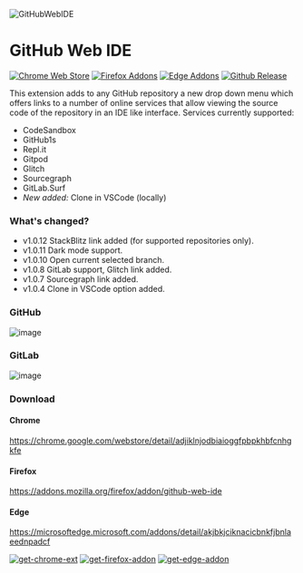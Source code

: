 ![GitHubWebIDE](https://raw.githubusercontent.com/zvizvi/GitHub-Web-IDE/master/src/img/logo.svg)
# GitHub Web IDE

[![Chrome Web Store](https://img.shields.io/chrome-web-store/v/adjiklnjodbiaioggfpbpkhbfcnhgkfe.svg)][chrome_link]
[![Firefox Addons](https://img.shields.io/amo/v/github-web-ide.svg)][firefox_link]
[![Edge Addons](https://img.shields.io/badge/dynamic/json?label=edge%20add-on&prefix=v&query=%24.version&url=https%3A%2F%2Fmicrosoftedge.microsoft.com%2Faddons%2Fgetproductdetailsbycrxid%2Fakjbkjciknacicbnkfjbnlaeednpadcf)][edge_link]
[![Github Release](https://img.shields.io/github/v/release/zvizvi/GitHub-Web-IDE.svg)][release_link]


This extension adds to any GitHub repository a new drop down menu which offers links to a number of online services that allow viewing the source code of the repository in an IDE like interface.
Services currently supported:

* CodeSandbox
* GitHub1s
* Repl.it
* Gitpod
* Glitch
* Sourcegraph
* GitLab.Surf
* *New added:*  Clone in VSCode (locally)


### What's changed?
* v1.0.12 StackBlitz link added (for supported repositories only).
* v1.0.11 Dark mode support.
* v1.0.10 Open current selected branch.
* v1.0.8 GitLab support, Glitch link added.
* v1.0.7 Sourcegraph link added.
* v1.0.4 Clone in VSCode option added.


### GitHub
![image](https://user-images.githubusercontent.com/4354421/107879967-a123aa00-6ee4-11eb-9582-662998618ed1.png)
### GitLab
![image](https://user-images.githubusercontent.com/4354421/109164571-45c6a700-7783-11eb-8da0-61e3f4c8d588.png)


### Download

#### Chrome
https://chrome.google.com/webstore/detail/adjiklnjodbiaioggfpbpkhbfcnhgkfe
#### Firefox
https://addons.mozilla.org/firefox/addon/github-web-ide
#### Edge
https://microsoftedge.microsoft.com/addons/detail/akjbkjciknacicbnkfjbnlaeednpadcf


[![get-chrome-ext][chrome_badge]][chrome_link]
[![get-firefox-addon][firefox_badge]][firefox_link]
[![get-edge-addon][edge_badge]][edge_link]


[chrome_link]: https://chrome.google.com/webstore/detail/adjiklnjodbiaioggfpbpkhbfcnhgkfe
[chrome_badge]: https://user-images.githubusercontent.com/4354421/107861086-06778c80-6e4c-11eb-8072-f82422193a70.png
[firefox_link]: https://addons.mozilla.org/firefox/addon/github-web-ide
[firefox_badge]: https://user-images.githubusercontent.com/4354421/108622754-82249b00-7443-11eb-914d-387b3977923c.png
[edge_link]: https://microsoftedge.microsoft.com/addons/detail/akjbkjciknacicbnkfjbnlaeednpadcf
[edge_badge]: https://user-images.githubusercontent.com/4354421/108622750-7f29aa80-7443-11eb-992d-b56cdbd83713.png
[release_link]: https://github.com/zvizvi/GitHub-Web-IDE/releases/latest
